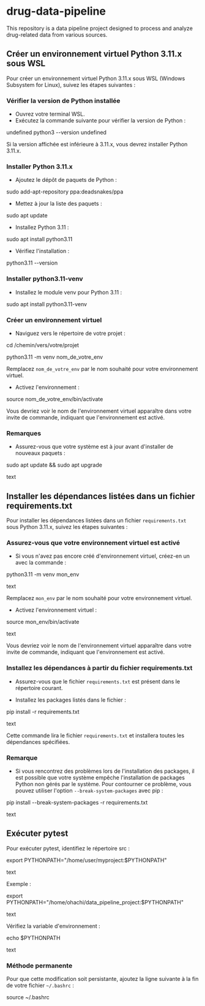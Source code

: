 # drug-data-pipeline

This repository is a data pipeline project designed to process and analyze drug-related data from various sources.

## Créer un environnement virtuel Python 3.11.x sous WSL

Pour créer un environnement virtuel Python 3.11.x sous WSL (Windows Subsystem for Linux), suivez les étapes suivantes :

### Vérifier la version de Python installée

- Ouvrez votre terminal WSL.
- Exécutez la commande suivante pour vérifier la version de Python :

undefined
python3 --version
undefined


Si la version affichée est inférieure à 3.11.x, vous devrez installer Python 3.11.x.

### Installer Python 3.11.x

- Ajoutez le dépôt de paquets de Python :

sudo add-apt-repository ppa:deadsnakes/ppa


- Mettez à jour la liste des paquets :

sudo apt update

- Installez Python 3.11 :

sudo apt install python3.11


- Vérifiez l'installation :

python3.11 --version


### Installer python3.11-venv

- Installez le module venv pour Python 3.11 :

sudo apt install python3.11-venv


### Créer un environnement virtuel

- Naviguez vers le répertoire de votre projet :

cd /chemin/vers/votre/projet

python3.11 -m venv nom_de_votre_env


Remplacez `nom_de_votre_env` par le nom souhaité pour votre environnement virtuel.

- Activez l'environnement :

source nom_de_votre_env/bin/activate

Vous devriez voir le nom de l'environnement virtuel apparaître dans votre invite de commande, indiquant que l'environnement est activé.

### Remarques

- Assurez-vous que votre système est à jour avant d'installer de nouveaux paquets :

sudo apt update && sudo apt upgrade

text

## Installer les dépendances listées dans un fichier requirements.txt

Pour installer les dépendances listées dans un fichier `requirements.txt` sous Python 3.11.x, suivez les étapes suivantes :

### Assurez-vous que votre environnement virtuel est activé

- Si vous n'avez pas encore créé d'environnement virtuel, créez-en un avec la commande :

python3.11 -m venv mon_env

text

Remplacez `mon_env` par le nom souhaité pour votre environnement virtuel.

- Activez l'environnement virtuel :

source mon_env/bin/activate

text

Vous devriez voir le nom de l'environnement virtuel apparaître dans votre invite de commande, indiquant que l'environnement est activé.

### Installez les dépendances à partir du fichier requirements.txt

- Assurez-vous que le fichier `requirements.txt` est présent dans le répertoire courant.

- Installez les packages listés dans le fichier :

pip install -r requirements.txt

text

Cette commande lira le fichier `requirements.txt` et installera toutes les dépendances spécifiées.

### Remarque

- Si vous rencontrez des problèmes lors de l'installation des packages, il est possible que votre système empêche l'installation de packages Python non gérés par le système. Pour contourner ce problème, vous pouvez utiliser l'option `--break-system-packages` avec pip :

pip install --break-system-packages -r requirements.txt

text

## Exécuter pytest

Pour exécuter pytest, identifiez le répertoire src :

export PYTHONPATH="/home/user/myproject:$PYTHONPATH"

text

Exemple :

export PYTHONPATH="/home/ohachi/data_pipeline_project:$PYTHONPATH"

text

Vérifiez la variable d'environnement :

echo $PYTHONPATH

text

### Méthode permanente

Pour que cette modification soit persistante, ajoutez la ligne suivante à la fin de votre fichier `~/.bashrc` :

source ~/.bashrc
